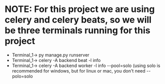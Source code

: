 # NOTE: For this project we are using celery and celery beats, so we will be three terminals running for this project 

- Terminal_1-> py manage.py runserver
- Terminal_1-> celery -A backend beat -l info
- Terminal_1-> celery -A backend worker -l info --pool=solo (using solo is recommended for windows, but for linux or mac, you don't need --polo=solo
